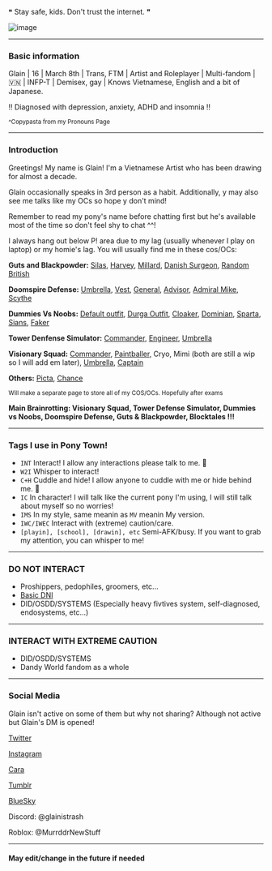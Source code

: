 ❝ Stay safe, kids. Don't trust the internet. ❞

![image](https://file.garden/ZogMxQjYh2LIAH4W/20241204_152429.jpg)

------------------------------------

### Basic information

Glain | 16 | March 8th | Trans, FTM | Artist and Roleplayer | Multi-fandom | 🇻🇳 | INFP-T | Demisex, gay | Knows Vietnamese, English and a bit of Japanese.

!! Diagnosed with depression, anxiety, ADHD and insomnia !!

<sup>^Copypasta from my Pronouns Page</sup>

------------------------------------

### Introduction
 
Greetings! My name is Glain! I'm a Vietnamese Artist who has been drawing for almost a decade.

Glain occasionally speaks in 3rd person as a habit. Additionally, y may also see me talks like my OCs so hope y don't mind!

Remember to read my pony's name before chatting first but he's available most of the time so don't feel shy to chat ^^!

I always hang out below P! area due to my lag (usually whenever I play on laptop) or my homie's lag. You will usually find me in these cos/OCs:

**Guts and Blackpowder:**
[Silas](https://file.garden/ZogMxQjYh2LIAH4W/pony-town-%23024%EF%B8%B6-%20RMK_Silas-G%26B%20OC%20_%20INT-stand-shadow-name-bg-padded-16x.png), [Harvey](https://file.garden/ZogMxQjYh2LIAH4W/pony-town-%23025%EF%B8%B6-%20RMK_Harvey-G%26B%20OC%20_%20INT-stand-shadow-name-bg-padded-16x.png), [Millard](https://file.garden/ZogMxQjYh2LIAH4W/pony-town-%23033%EF%B8%B6-%20Millard-G%26B%20OC%20_%20INT-stand-shadow-name-bg-padded-toy17-16x.png), [Danish Surgeon](https://file.garden/ZogMxQjYh2LIAH4W/pony-town-%23034%EF%B8%B6-%20DE%20KOMMER!%20HJ%C3%86LP%20OS!-stand-shadow-name-bg-padded-toy372-16x.png), [Random British](https://file.garden/ZogMxQjYh2LIAH4W/pony-town-%23035%EF%B8%B6-%20Bloody%20untie%20us!-G%26B-stand-shadow-name-bg-padded-toy393-16x.png)

**Doomspire Defense:**
[Umbrella](https://file.garden/ZogMxQjYh2LIAH4W/pony-town-%23069%EF%B8%B6-%20RMK_Umbrella-DD%20OC%3BINT-stand-shadow-name-bg-padded-16x.png), [Vest](https://file.garden/ZogMxQjYh2LIAH4W/pony-town-%23073%EF%B8%B6-%20RMK_Vest-DD%20OC%20_%20INT-stand-shadow-name-bg-padded-16x.png), [General](https://file.garden/ZogMxQjYh2LIAH4W/pony-town-%23071%EF%B8%B6-%20_BRING%20OUT%20THE%20NAPALM!_-stand-shadow-name-bg-padded-16x.png), [Advisor](https://file.garden/ZogMxQjYh2LIAH4W/pony-town-%23119%EF%B8%B6-%20Advisor-IMS-DD%20_%20INT-stand-shadow-name-bg-padded-16x.png), [Admiral Mike](https://file.garden/ZogMxQjYh2LIAH4W/pony-town-%23078%EF%B8%B6-%20RMK_GAY!!!-DD%20_%20INT-stand-shadow-name-bg-padded-16x.png), [Scythe](https://file.garden/ZogMxQjYh2LIAH4W/pony-town-%23091%EF%B8%B6-%20RMK_Scythe-DD%20OC%20_%20INT-stand-shadow-name-bg-padded-16x.png)

**Dummies Vs Noobs:**
[Default outfit](https://file.garden/ZogMxQjYh2LIAH4W/pony-town-%23115-%20Jing%20%E9%9D%99_quiet%20_ic-DvN%20cos-stand-shadow-name-bg-padded-16x.png), [Durga Outfit](https://file.garden/ZogMxQjYh2LIAH4W/pony-town-%23118%20--%20----%20----%20_DvN%20Cos%3BINT-stand-shadow-name-bg-padded-16x.png), [Cloaker](https://file.garden/ZogMxQjYh2LIAH4W/pony-town-%23095%EF%B8%B6-%20dropkicks%20y%20_%20INT_C%2BH-stand-shadow-name-bg-padded-16x.png), [Dominian](https://file.garden/ZogMxQjYh2LIAH4W/pony-town-%23096%EF%B8%B6-%20Dominian-DvN%20_%20INT_C%2BH-stand-shadow-name-bg-padded-16x.png), [Sparta](https://file.garden/ZogMxQjYh2LIAH4W/pony-town-%23117%EF%B8%B6-%20Sparta-DvN%20_%20INT_C%2BH-stand-shadow-name-bg-padded-16x.png), [Sians](https://file.garden/ZogMxQjYh2LIAH4W/pony-town-%23067%EF%B8%B6-%20Sians-DvN%20OC%20_%20INT-stand-shadow-name-bg-padded-16x.png), [Faker](https://file.garden/ZogMxQjYh2LIAH4W/pony-town-%23062%EF%B8%B6-%20Faker-DvN%20OC-INT_C%2BH-stand-shadow-name-bg-padded-16x.png)

**Tower Denfense Simulator:**
[Commander](https://file.garden/ZogMxQjYh2LIAH4W/pony-town-%23115%EF%B8%B6-%20RMK_Commander-TDS-stand-shadow-name-bg-padded-toy123-16x.png), [Engineer](https://file.garden/ZogMxQjYh2LIAH4W/pony-town-%23130%EF%B8%B6-%20Engineer-TDS%20_%20INT-stand-shadow-name-bg-padded-16x.png), [Umbrella](https://file.garden/ZogMxQjYh2LIAH4W/pony-town-%23131%EF%B8%B6-%20Umbrella-TDS%20OC%20_%20INT-stand-shadow-name-bg-padded-16x.png)

**Visionary Squad:** [Commander](https://file.garden/ZogMxQjYh2LIAH4W/pony-town-%23145%EF%B8%B6-%20old%20man-VS%20_%20INT-stand-shadow-name-bg-padded-toy390-16x.png), [Paintballer](https://file.garden/ZogMxQjYh2LIAH4W/pony-town-%23141%EF%B8%B6-%20Paintballer-VS%20_%20INT-stand-shadow-name-bg-padded-16x.png), Cryo, Mimi (both are still a wip so I will add em later), [Umbrella](https://file.garden/ZogMxQjYh2LIAH4W/pony-town-%23133%EF%B8%B6-%20Umbrella-VS%20OC%20_%20INT-stand-shadow-name-bg-padded-toy32-16x.png), [Captain](https://file.garden/ZogMxQjYh2LIAH4W/pony-town-%23146%EF%B8%B6-%20Captain-VS%20OC%20_%20INT-stand-shadow-name-bg-padded-16x.png)

**Others:** [Picta](https://file.garden/ZogMxQjYh2LIAH4W/pony-town-%23153%EF%B8%B6-%20Picta-The%20Gallery%20_%20INT-stand-shadow-name-bg-padded-16x.png), [Chance](https://file.garden/ZogMxQjYh2LIAH4W/pony-town-%23155%EF%B8%B6-%20Chance-Forsaken%20_%20C%2BH-stand-shadow-name-bg-padded-16x.png)

<sup>Will make a separate page to store all of my COS/OCs. Hopefully after exams</sup>

**Main Brainrotting: Visionary Squad, Tower Defense Simulator, Dummies vs Noobs, Doomspire Defense, Guts & Blackpowder, Blocktales !!!**

------------------------------------

### Tags I use in Pony Town!
- `INT` Interact! I allow any interactions please talk to me. 🫶
- `W2I` Whisper to interact!
- `C+H` Cuddle and hide! I allow anyone to cuddle with me or hide behind me. 💝
- `IC` In character! I will talk like the current pony I'm using, I will still talk about myself so no worries!
- `IMS` In my style, same meanin as `MV` meanin My version.
- `IWC/IWEC` Interact with (extreme) caution/care.
- `[playin], [school], [drawin], etc` Semi-AFK/busy. If you want to grab my attention, you can whisper to me!

-------------------------------------

### DO NOT INTERACT

- Proshippers, pedophiles, groomers, etc...
- [Basic DNI](https://dni-criteria.carrd.co/)
- DID/OSDD/SYSTEMS (Especially heavy fivtives system, self-diagnosed, endosystems, etc...)

-------------------------------------

### INTERACT WITH EXTREME CAUTION

- DID/OSDD/SYSTEMS
- Dandy World fandom as a whole

-------------------------------------

### Social Media

Glain isn't active on some of them but why not sharing? Although not active but Glain's DM is opened!

[Twitter](https://x.com/GlainTrashArt?t=2wvxaqWSQEZZhJlK7dDi0g&s=09) 

[Instagram](https://www.instagram.com/glaintrashart?igsh=bHR4NGwxcWc1cG5q) 

[Cara](https://cara.app/glaintrashart) 

[Tumblr](https://www.tumblr.com/glaintrashart?source=share) 

[BlueSky](https://bsky.app/profile/glaintrashart.bsky.social) 

Discord: @glainistrash

Roblox: @MurrddrNewStuff

-------------------------------------

#### May edit/change in the future if needed
